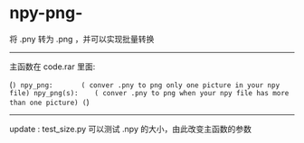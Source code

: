 # npy-png-
将 .pny 转为 .png ，并可以实现批量转换
_ _ _
主函数在 code.rar 里面:  

(```)
  npy_png:       ( conver .pny to png only one picture in your npy file)
  npy_png(s):    ( conver .pny to png when your npy file has more than one picture)
(```)
_ _ _
  update : test_size.py 可以测试 .npy 的大小，由此改变主函数的参数
